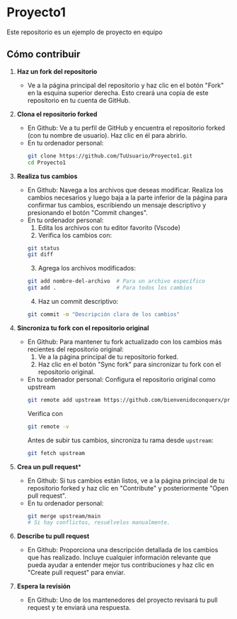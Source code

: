 # Proyecto1
Este repositorio es un ejemplo de proyecto en equipo

## Cómo contribuir

1. **Haz un fork del repositorio**
   - Ve a la página principal del repositorio y haz clic en el botón "Fork" en la esquina superior derecha. Esto creará una copia de este repositorio en tu cuenta de GitHub.

2. **Clona el repositorio forked**  
   - En Github: Ve a tu perfil de GitHub y encuentra el repositorio forked (con tu nombre de usuario). Haz clic en él para abrirlo.
   - En tu ordenador personal:
      ```bash
      git clone https://github.com/TuUsuario/Proyecto1.git
      cd Proyecto1
      ```

3. **Realiza tus cambios**  
   - En Github: Navega a los archivos que deseas modificar. Realiza los cambios necesarios y luego baja a la parte inferior de la página para confirmar tus cambios, escribiendo un mensaje descriptivo y presionando el botón "Commit changes".
   - En tu ordenador personal: 
      1. Edita los archivos con tu editor favorito (Vscode)
      2. Verifica los cambios con:  
      ```bash
      git status
      git diff
      ```
      3. Agrega los archivos modificados:  
      ```bash
      git add nombre-del-archivo  # Para un archivo específico
      git add .                   # Para todos los cambios
      ```
      4. Haz un commit descriptivo:  
      ```bash
      git commit -m "Descripción clara de los cambios"
      ```

4. **Sincroniza tu fork con el repositorio original**  
   - En Github: Para mantener tu fork actualizado con los cambios más recientes del repositorio original:
      1. Ve a la página principal de tu repositorio forked.
      2. Haz clic en el botón "Sync fork" para sincronizar tu fork con el repositorio original.
   - En tu ordenador personal: Configura el repositorio original como upstream
      ```bash
      git remote add upstream https://github.com/bienvenidoconquerx/proyecto1.git
      ```
      Verifica con 
      ```bash
      git remote -v
      ```
      Antes de subir tus cambios, sincroniza tu rama desde `upstream`:  
      ```bash
      git fetch upstream
      ```
      


5. **Crea un pull request***  
   - En Github: Si tus cambios están listos, ve a la página principal de tu repositorio forked y haz clic en "Contribute" y posteriormente "Open pull request".
   - En tu ordenador personal:
      ```bash
      git merge upstream/main
      # Si hay conflictos, resuélvelos manualmente.
      ```

6. **Describe tu pull request**  
   - En Github: Proporciona una descripción detallada de los cambios que has realizado. Incluye cualquier información relevante que pueda ayudar a entender mejor tus contribuciones y haz clic en "Create pull request" para enviar.


7. **Espera la revisión**  
   - En Github: Uno de los mantenedores del proyecto revisará tu pull request y te enviará una respuesta.
